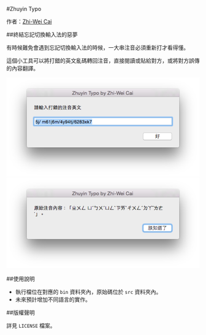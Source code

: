 #Zhuyin Typo

作者：[Zhi-Wei Cai](http://vox.vg/)

##終結忘記切換輸入法的惡夢

有時候難免會遇到忘記切換輸入法的時候，一大串注音必須重新打才看得懂。

這個小工具可以將打錯的英文亂碼轉回注音，直接閱讀或貼給對方，或將對方誤傳的內容翻譯。

![](screen_input.png)
![](screen_output.png)

##使用說明

- 執行檔位在對應的 `bin` 資料夾內，原始碼位於 `src` 資料夾內。
- 未來預計增加不同語言的實作。

##版權聲明

詳見 `LICENSE` 檔案。